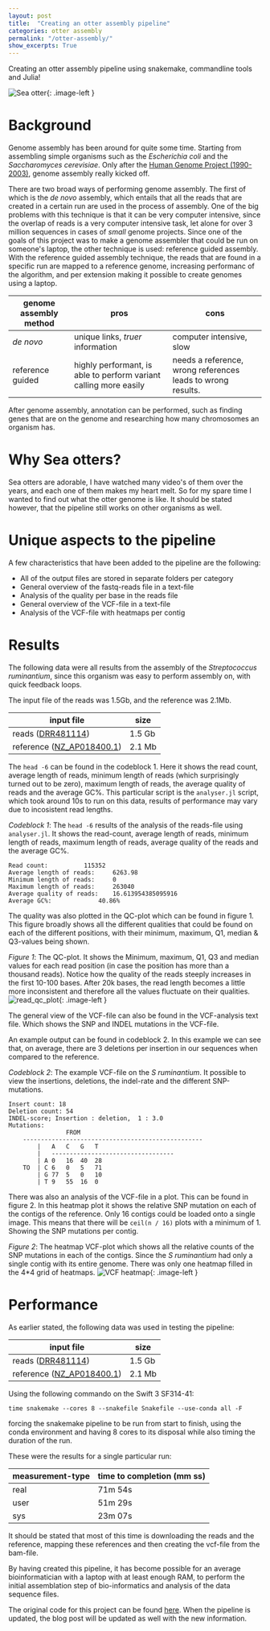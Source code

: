 ```yaml
---
layout: post
title:  "Creating an otter assembly pipeline"
categories: otter assembly
permalink: "/otter-assembly/"
show_excerpts: True
---
```


Creating an otter assembly pipeline using snakemake, commandline tools and Julia!

![Sea otter](/assets/sea_otter.png){: .image-left }

# Background
Genome assembly has been around for quite some time. Starting from assembling simple organisms such as the _Escherichia coli_ and the _Saccharomyces cerevisiae_.
Only after the [Human Genome Project (1990-2003)](https://www.genome.gov/human-genome-project), genome assembly really kicked off.

There are two broad ways of performing genome assembly. The first of which is the _de novo_ assembly, which entails that all the reads that are created in a certain run are used in the process of assembly. One of the big problems with this technique is that it can be very computer intensive, since the overlap of reads is a very computer intensive task, let alone for over 3 million sequences in cases of _small_ genome projects.
Since one of the goals of this project was to make a genome assembler that could be run on someone's laptop, the other technique is used: reference guided assembly. With the reference guided assembly technique, the reads that are found in a specific run are mapped to a reference genome, increasing performanc of the algorithm, and per extension making it possible to create genomes using a laptop.

| genome assembly method | pros | cons |
|------------------------|------|------|
| _de novo_ | unique links, _truer_ information | computer intensive, slow |
| reference guided | highly performant, is able to perform variant calling more easily | needs a reference, wrong references leads to wrong results.


After genome assembly, annotation can be performed, such as finding genes that are on the genome and researching how many chromosomes an organism has.

# Why Sea otters?
Sea otters are adorable, I have watched many video's of them over the years, and each one of them makes my heart melt. So for my spare time I wanted to find out what the otter genome is like. It should be stated however, that the pipeline still works on other organisms as well. 

# Unique aspects to the pipeline
A few characteristics that have been added to the pipeline are the following:
* All of the output files are stored in separate folders per category
* General overview of the fastq-reads file in a text-file
* Analysis of the quality per base in the reads file
* General overview of the VCF-file in a text-file
* Analysis of the VCF-file with heatmaps per contig

# Results

The following data were all results from the assembly of the _Streptococcus ruminantium_, since this organism was easy to perform assembly on, with quick feedback loops.

The input file of the reads was 1.5Gb, and the reference was 2.1Mb.

| input file | size |
|------------|------|
| reads ([DRR481114](https://trace.ncbi.nlm.nih.gov/Traces/?view=run_browser&acc=DRR481114&display=metadata)) | 1.5 Gb |
| reference ([NZ_AP018400.1](https://www.ncbi.nlm.nih.gov/nuccore/NZ_AP018400.1)) | 2.1 Mb |


The `head -6` can be found in the codeblock 1. Here it shows the read count, average length of reads, minimum length of reads (which surprisingly turned out to be zero), maximum length of reads, the average quality of reads and the average GC%. This particular script is the `analyser.jl` script, which took around 10s to run on this data, results of performance may vary due to incosistent read lengths.


_Codeblock 1_: The `head -6` results of the analysis of the reads-file using `analyser.jl`.
It shows the read-count, average length of reads, minimum length of reads, maximum length of reads, average quality of the reads and the average GC%.
```
Read count:			 115352
Average length of reads:	 6263.98
Minimum length of reads:	 0
Maximum length of reads:	 263040
Average quality of reads:	 16.613954385095916
Average GC%:			 40.86%
```

The quality was also plotted in the QC-plot which can be found in figure 1. This figure broadly shows all the different qualities that could be found on each of the different positions, with their minimum, maximum, Q1, median & Q3-values being shown. 

_Figure 1_: The QC-plot. It shows the Minimum, maximum, Q1, Q3 and median values for each read position (in case the position has more than a thousand reads). Notice how the quality of the reads steeply increases in the first 10-100 bases. After 20k bases, the read length becomes a little more inconsistent and therefore all the values fluctuate on their qualities.
![read_qc_plot](/assets/S_ruminantium_readqc.png){: .image-left }

The general view of the VCF-file can also be found in the VCF-analysis text file.
Which shows the SNP and INDEL mutations in the VCF-file.

An example output can be found in codeblock 2. In this example we can see that, on average, there are 3 deletions per insertion in our sequences when compared to the reference.

_Codeblock 2_: The example VCF-file on the _S ruminantium_. It possible to view the insertions, deletions, the indel-rate and the different SNP-mutations.
```
Insert count: 18
Deletion count: 54
INDEL-score; Insertion : deletion,  1 : 3.0
Mutations:
 				FROM
	--------------------------------------------------
		|	A	C	G	T
		|	----------------------------------
		| A	0	16	40	28
	TO	| C	6	0	5	71
		| G	77	5	0	10
		| T	9	55	16	0
```

There was also an analysis of the VCF-file in a plot. This can be found in figure 2. In this heatmap plot it shows the relative SNP mutation on each of the contigs of the reference. Only 16 contigs could be loaded onto a single image. This means that there will be `ceil(n / 16)` plots with a minimum of 1. Showing the SNP mutations per contig.

_Figure 2_: The heatmap VCF-plot which shows all the relative counts of the SNP mutations in each of the contigs. Since the _S ruminantium_ had only a single contig with its entire genome. There was only one heatmap filled in the 4*4 grid of heatmaps.
![VCF heatmap](/assets/VCF-heatmap.png){: .image-left }

# Performance
As earlier stated, the following data was used in testing the pipeline:

| input file | size |
|------------|------|
| reads ([DRR481114](https://trace.ncbi.nlm.nih.gov/Traces/?view=run_browser&acc=DRR481114&display=metadata)) | 1.5 Gb |
| reference ([NZ_AP018400.1](https://www.ncbi.nlm.nih.gov/nuccore/NZ_AP018400.1)) | 2.1 Mb |

Using the following commando on the Swift 3 SF314-41:

`time snakemake --cores 8 --snakefile Snakefile --use-conda all -F`

forcing the snakemake pipeline to be run from start to finish, using the conda environment and having 8 cores to its disposal while also timing the duration of the run.

These were the results for a single particular run:

| measurement-type | time to completion (mm ss) |
|------------------|--------------------|
| real | 71m 54s|
| user | 51m 29s |
| sys | 23m 07s |

It should be stated that most of this time is downloading the reads and the reference, mapping these references and then creating the vcf-file from the bam-file.

By having created this pipeline, it has become possible for an average bioinformatician with a laptop with at least enough RAM, to perform the initial assemblation step of bio-informatics and analysis of the data sequence files.

The original code for this project can be found [here](https://github.com/NessInMorse/LOTRAP). When the pipeline is updated, the blog post will be updated as well with the new information.